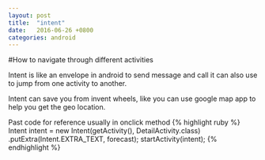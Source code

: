 ```yaml
---
layout: post
title:  "intent"
date:   2016-06-26 +0800
categories: android
---
```

#How to navigate through different activities

Intent is like an envelope in android to send message and call it can also use to jump from one activity to another.

Intent can save you from invent wheels, like you can use google map app to help you get the geo location.

Past code for reference usually in onclick method
{% highlight ruby %}
 Intent intent = new Intent(getActivity(), DetailActivity.class)
                        .putExtra(Intent.EXTRA_TEXT, forecast);
                startActivity(intent);
{% endhighlight %}
